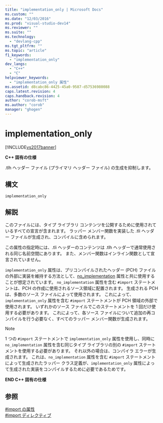 ```yaml
---
title: "implementation_only | Microsoft Docs"
ms.custom: ""
ms.date: "12/03/2016"
ms.prod: "visual-studio-dev14"
ms.reviewer: ""
ms.suite: ""
ms.technology: 
  - "devlang-cpp"
ms.tgt_pltfrm: ""
ms.topic: "article"
f1_keywords: 
  - "implementation_only"
dev_langs: 
  - "C++"
  - "C"
helpviewer_keywords: 
  - "implementation_only 属性"
ms.assetid: d8cabc86-4425-45a0-9587-d57536980088
caps.latest.revision: 4
caps.handback.revision: 4
author: "corob-msft"
ms.author: "corob"
manager: "ghogen"
---
```

# implementation_only
[!INCLUDE[vs2017banner](../assembler/inline/includes/vs2017banner.md)]

**C\+\+ 固有の仕様**  
  
 .tlh ヘッダー ファイル \(プライマリ ヘッダー ファイル\) の生成を抑制します。  
  
## 構文  
  
```  
implementation_only  
```  
  
## 解説  
 このファイルには、タイプ ライブラリ コンテンツを公開するために使用されているすべての宣言が含まれます。  ラッパー メンバー関数を実装した .tli ヘッダー ファイルが生成され、コンパイルに含められます。  
  
 この属性の指定時には、.tli ヘッダーのコンテンツは .tlh ヘッダーで通常使用される同じ名前空間にあります。  また、メンバー関数はインライン関数として宣言されていません。  
  
 `implementation_only` 属性は、プリコンパイルされたヘッダー \(PCH\) ファイルの外部に実装を維持する方法として、[no\_implementation](../preprocessor/no-implementation.md) 属性と共に使用することが想定されています。  `no_implementation` 属性を含む `#import` ステートメントは、PCH の作成に使用されるソース領域に配置されます。  生成される PCH は、多数のソース ファイルによって使用されます。  これによって、`implementation_only` 属性を含む `#import` ステートメントが PCH 領域の外部で使用されます。  いずれかのソース ファイルでこのステートメントを 1 回だけ使用する必要があります。  これによって、各ソース ファイルについて追加の再コンパイルを行う必要なく、すべてのラッパー メンバー関数が生成されます。  
  
> [!NOTE]
>  1 つの `#import` ステートメントで `implementation_only` 属性を使用し、同時に `no_implementation` 属性を含む同じタイプ ライブラリの別の `#import` ステートメントを使用する必要があります。  それ以外の場合は、コンパイラ エラーが生成されます。  これは、`no_implementation` 属性を含む `#import` ステートメントによって生成されたラッパー クラス定義が、`implementation_only` 属性によって生成された実装をコンパイルするために必要であるためです。  
  
 **END C\+\+ 固有の仕様**  
  
## 参照  
 [\#import の属性](../preprocessor/hash-import-attributes-cpp.md)   
 [\#import ディレクティブ](../Topic/%23import%20Directive%20\(C++\).md)